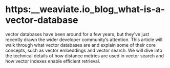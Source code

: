 # https:\_\_weaviate.io_blog_what-is-a-vector-database

vector databases have been around for a few years, but they’ve just recently drawn the wider developer community’s attention. This article will walk through what vector databases are and explain some of their core concepts, such as vector embeddings and vector search. We will dive into the technical details of how distance metrics are used in vector search and how vector indexes enable efficient retrieval.
